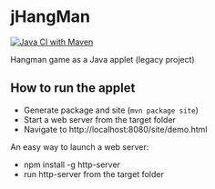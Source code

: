 # jHangMan

[![Java CI with Maven](https://github.com/ngeor/jHangMan/actions/workflows/maven.yml/badge.svg)](https://github.com/ngeor/jHangMan/actions/workflows/maven.yml)

Hangman game as a Java applet (legacy project)

## How to run the applet

- Generate package and site (`mvn package site`)
- Start a web server from the target folder
- Navigate to http://localhost:8080/site/demo.html

An easy way to launch a web server:

- npm install -g http-server
- run http-server from the target folder
